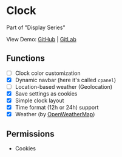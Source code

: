 # Clock

Part of "Display Series"

View Demo: [GitHub](https://reinhart1010.github.io/display-clock/) | [GitLab](https://reinhart1010.gitlab.io/display-clock/)

## Functions

- [ ] Clock color customization
- [x] Dynamic navbar (here it's called `cpanel`)
- [ ] Location-based weather (Geolocation)
- [x] Save settings as cookies
- [x] Simple clock layout
- [x] Time format (12h or 24h) support
- [x] Weather (by [OpenWeatherMap](https://www.openweathermap.org))

## Permissions

+ Cookies
